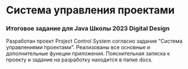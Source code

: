 # Система управления проектами

### Итоговое задание для Java Школы 2023 Digital Design

Разработан проект Project Control System согласно задания "Система управлениями проектами".
Реализованы все основные и дополнительные функции приложения.
Пояснительная записка к проекту и задание на разработку находится в папке docs.